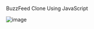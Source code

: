 BuzzFeed Clone Using JavaScript

![image](https://user-images.githubusercontent.com/74482130/184080520-c75988f2-e5ac-423f-995b-b9cb4bd52d6d.png)
